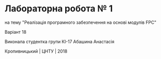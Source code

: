 ﻿# Лабораторна робота № 1

на тему "Реалізація програмного забезпечення на основі модулів FPC"

Варіант 18

Виконала студентка групи КІ-17 Абашина Анастасія

Кропивницький | ЦНТУ | 2018
